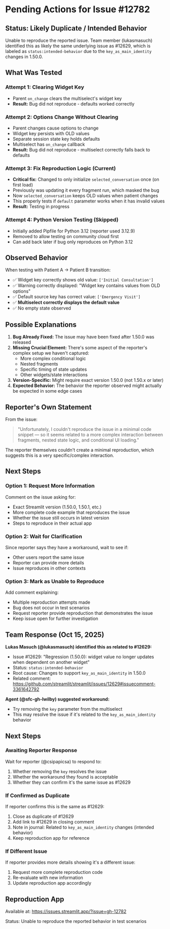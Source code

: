 # Pending Actions for Issue #12782

## Status: Likely Duplicate / Intended Behavior

Unable to reproduce the reported issue. Team member (lukasmasuch) identified this as likely the same underlying issue as #12629, which is labeled as `status:intended-behavior` due to the `key_as_main_identity` changes in 1.50.0.

## What Was Tested

### Attempt 1: Clearing Widget Key

- Parent `on_change` clears the multiselect's widget key
- **Result:** Bug did not reproduce - defaults worked correctly

### Attempt 2: Options Change Without Clearing

- Parent changes cause options to change
- Widget key persists with OLD values
- Separate session state key holds defaults
- Multiselect has `on_change` callback
- **Result:** Bug did not reproduce - multiselect correctly falls back to defaults

### Attempt 3: Fix Reproduction Logic (Current)

- **Critical fix:** Changed to only initialize `selected_conversation` once (on first load)
- Previously was updating it every fragment run, which masked the bug
- Now `selected_conversation` keeps OLD values when patient changes
- This properly tests if `default` parameter works when it has invalid values
- **Result:** Testing in progress

### Attempt 4: Python Version Testing (Skipped)

- Initially added Pipfile for Python 3.12 (reporter used 3.12.9)
- Removed to allow testing on community cloud first
- Can add back later if bug only reproduces on Python 3.12

## Observed Behavior

When testing with Patient A → Patient B transition:

- ✅ Widget key correctly shows old value: `['Initial Consultation']`
- ✅ Warning correctly displayed: "Widget key contains values from OLD options"
- ✅ Default source key has correct value: `['Emergency Visit']`
- ✅ **Multiselect correctly displays the default value**
- ✅ No empty state observed

## Possible Explanations

1. **Bug Already Fixed:** The issue may have been fixed after 1.50.0 was released
2. **Missing Crucial Element:** There's some aspect of the reporter's complex setup we haven't captured:
   - More complex conditional logic
   - Nested fragments
   - Specific timing of state updates
   - Other widgets/state interactions
3. **Version-Specific:** Might require exact version 1.50.0 (not 1.50.x or later)
4. **Expected Behavior:** The behavior the reporter observed might actually be expected in some edge cases

## Reporter's Own Statement

From the issue:

> "Unfortunately, I couldn't reproduce the issue in a minimal code snippet — so it seems related to a more complex interaction between fragments, nested state logic, and conditional UI loading."

The reporter themselves couldn't create a minimal reproduction, which suggests this is a very specific/complex interaction.

## Next Steps

### Option 1: Request More Information

Comment on the issue asking for:

- Exact Streamlit version (1.50.0, 1.50.1, etc.)
- More complete code example that reproduces the issue
- Whether the issue still occurs in latest version
- Steps to reproduce in their actual app

### Option 2: Wait for Clarification

Since reporter says they have a workaround, wait to see if:

- Other users report the same issue
- Reporter can provide more details
- Issue reproduces in other contexts

### Option 3: Mark as Unable to Reproduce

Add comment explaining:

- Multiple reproduction attempts made
- Bug does not occur in test scenarios
- Request reporter provide reproduction that demonstrates the issue
- Keep issue open for further investigation

## Team Response (Oct 15, 2025)

**Lukas Masuch (@lukasmasuch) identified this as related to #12629:**

- Issue #12629: "Regression (1.50.0): widget value no longer updates when dependent on another widget"
- Status: `status:intended-behavior`
- Root cause: Changes to support `key_as_main_identity` in 1.50.0
- Related comment: https://github.com/streamlit/streamlit/issues/12629#issuecomment-3361642792

**Agent (@sfc-gh-lwilby) suggested workaround:**

- Try removing the `key` parameter from the multiselect
- This may resolve the issue if it's related to the `key_as_main_identity` behavior

## Next Steps

### Awaiting Reporter Response

Wait for reporter (@csipapicsa) to respond to:

1. Whether removing the `key` resolves the issue
2. Whether the workaround they found is acceptable
3. Whether they can confirm it's the same issue as #12629

### If Confirmed as Duplicate

If reporter confirms this is the same as #12629:

1. Close as duplicate of #12629
2. Add link to #12629 in closing comment
3. Note in journal: Related to `key_as_main_identity` changes (intended behavior)
4. Keep reproduction app for reference

### If Different Issue

If reporter provides more details showing it's a different issue:

1. Request more complete reproduction code
2. Re-evaluate with new information
3. Update reproduction app accordingly

## Reproduction App

Available at: https://issues.streamlit.app/?issue=gh-12782

Status: Unable to reproduce the reported behavior in test scenarios
